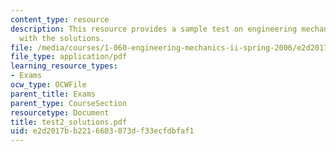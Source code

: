 ```yaml
---
content_type: resource
description: This resource provides a sample test on engineering mechanics II, along
  with the solutions.
file: /media/courses/1-060-engineering-mechanics-ii-spring-2006/e2d2017bb2216603073df33ecfdbfaf1_test2_solutions.pdf
file_type: application/pdf
learning_resource_types:
- Exams
ocw_type: OCWFile
parent_title: Exams
parent_type: CourseSection
resourcetype: Document
title: test2_solutions.pdf
uid: e2d2017b-b221-6603-073d-f33ecfdbfaf1
---
```

